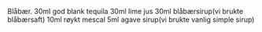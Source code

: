 Blåbær. 
30ml god blank tequila
30ml lime jus
30ml blåbærsirup(vi brukte blåbærsaft)
10ml røykt mescal 
5ml agave sirup(vi brukte vanlig simple sirup)